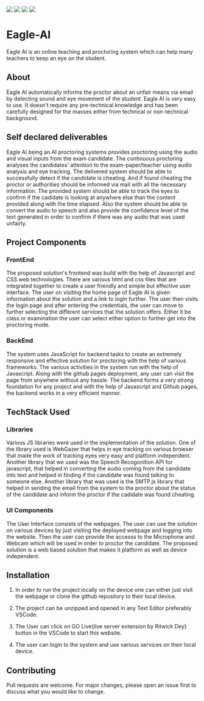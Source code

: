 ![](https://img.shields.io/badge/-HTML5-red)
![](https://img.shields.io/badge/-CSS3-blue)
![](https://img.shields.io/badge/-Bootstrap5-green)
![](https://img.shields.io/badge/-Javascript-yellow)

# Eagle-AI

Eagle AI is an online teaching and proctoring system which can help many teachers to keep an eye on the student.

## About

Eagle AI automatically informs the proctor about an unfair means via email by detecting sound and eye movement of the student.
Eagle AI is very easy to use. It doesn't require any pre-technical knowledge and has been carefully designed for the masses either from technical or non-technical background.


## Self declared deliverables

Eagle AI being an AI proctoring systems provides proctoring using the audio and visual inputs from the exam candidate. The continuous proctoring analyses the candidates' attention to the exam-paper/teacher using audio analysis and eye tracking. The delivered system should be able to successfully detect if the candidate is cheating. And if found cheating the proctor or authorities should be informed via mail with all the necessary information. The provided system should be able to track the eyes to confirm if the cadidate is looking at anywhere else than the content provided along with the time elapsed. Also the system should be able to convert the audio to speech and also provide the confidence level of the text generated in order to confirm if there was any audio that was used unfairly.

## Project Components

### FrontEnd

The proposed solution's frontend was build with the help of Javascript and CSS web technologies. There are various html and css files that are integrated together to create a user friendly and simple but effective user interface. The user on visiting the home page of Eagle AI is given information about the solution and a link to login further. The user then visits the login page and after entering the credentials, the user can move to further selecting the different services that the solution offers. Either it be class or examination the user can select either option to further get into the proctoring mode.

### BackEnd

The system uses JavaScript for backend tasks to create an extremely responsive and effective solution for proctoring with the help of various frameworks. The various activities in the system run with the help of Javascript. Along with the github pages deployment, any user can visit the page from anywhere without any hassle. The backend forms a very strong foundation for any project and with the help of Javascript and Github pages, the backend works in a very efficient manner.

## TechStack Used

### Libraries

Various JS libraries were used in the implementation of the solution. One of the library used is WebGazer that helps in eye tracking on various browser that made the work of tracking eyes very easy and platform independent. Another library that we used was the Speech Recogonition API for javascript, that helped in converting the audio coming from the candidate into text and helped in finding if the candidate was found talking to someone else. Another library that was used is the SMTP.js library that helped in sending the email from the system to the proctor about the status of the candidate and inform the proctor if the cadidate was found cheating.

### UI Components

The User Interface consists of the webpages. The user can use the solution on various devices by just visiting the deployed webpage and logging into the website. Then the user can provide the accesss to the Microphone and Webcam which will be used in order to proctor the candidate. The proposed solution is a web based solution that makes it platform as well as device independent.

## Installation

1. In order to run the project locally on the device one can either just visit the webpage or clone the github repository to their local device.

2. The project can be unzipped and opened in any Text Editor preferably VSCode.

3. The User can click on GO Live{live server extension by Ritwick Dey} button in the VSCode to start this website.

4. The user can login to the system and use various services on their local device.


## Contributing
Pull requests are welcome. For major changes, please open an issue first to discuss what you would like to change.



